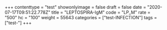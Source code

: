 +++
contenttype = "test"
showonlyimage = false
draft = false
date = "2020-07-17T09:51:22.778Z"
title = "LEPTOSPIRA-IgM"
code = "LP_M"
rate = "500"
hc = "100"
weight = 55643
categories = ["test-INFECTION"]
tags = ["test-"]
+++

